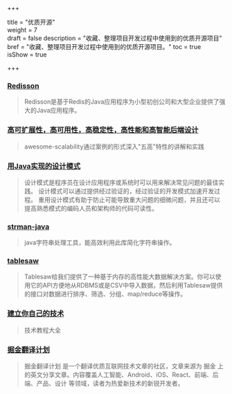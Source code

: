 +++

title = "优质开源"  
weight = 7  
draft = false 
description = "收藏、整理项目开发过程中使用到的优质开源项目"  
bref = "收藏、整理项目开发过程中使用到的优质开源项目。"
toc = true  
isShow = true

+++


### <font color=#3998e2>[Redisson](https://github.com/redisson/redisson)</font>
> Redisson是基于Redis的Java应用程序为小型初创公司和大型企业提供了强大的Java应用程序。 
    
### <font color=#3998e2>[高可扩展性，高可用性，高稳定性，高性能和高智能后端设计](https://github.com/binhnguyennus/awesome-scalability)</font>
> awesome-scalability通过案例的形式深入"五高"特性的讲解和实践

### <font color=#3998e2>[用Java实现的设计模式](http://java-design-patterns.com/)</font>
> 设计模式是程序员在设计应用程序或系统时可以用来解决常见问题的最佳实践。
设计模式可以通过提供经过验证的，经过验证的开发模式加速开发过程。
重用设计模式有助于防止可能导致重大问题的细微问题，并且还可以提高熟悉模式的编码人员和架构师的代码可读性。

### <font color=#3998e2>[strman-java](https://github.com/shekhargulati/strman-java)</font>
> java字符串处理工具，能高效利用此库简化字符串操作。

### <font color=#3998e2>[tablesaw](https://github.com/jtablesaw/tablesaw)</font>
> Tablesaw给我们提供了一种基于内存的高性能大数据解决方案。你可以使用它的API方便地从RDBMS或是CSV中导入数据，然后利用Tablesaw提供的接口对数据进行排序、筛选、分组、map/reduce等操作。

### <font color=#3998e2>[建立你自己的技术](https://github.com/danistefanovic/build-your-own-x)</font>
> 技术教程大全

### <font color=#3998e2>[掘金翻译计划](https://github.com/xitu/gold-miner)</font>
> 掘金翻译计划 是一个翻译优质互联网技术文章的社区，文章来源为 掘金 上的英文分享文章。内容覆盖人工智能、Android、iOS、React、前端、后端、产品、设计 等领域，读者为热爱新技术的新锐开发者。